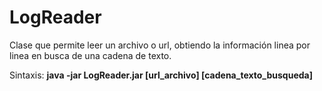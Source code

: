 # LogReader

Clase que permite leer un archivo o url, obtiendo la información linea por linea en busca de una cadena de texto.

Sintaxis: **java -jar LogReader.jar [url_archivo] [cadena_texto_busqueda]**

